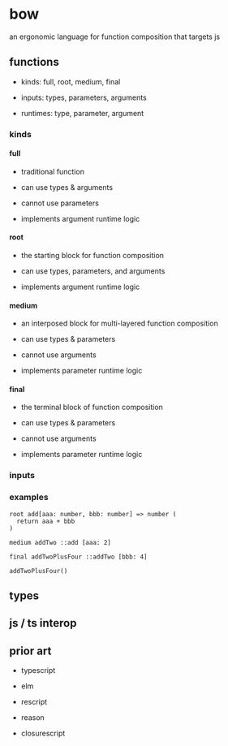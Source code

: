 # bow

an ergonomic language for function composition that targets js

## functions

- kinds: full, root, medium, final

- inputs: types, parameters, arguments

- runtimes: type, parameter, argument

### kinds

#### full

- traditional function

- can use types & arguments

- cannot use parameters

- implements argument runtime logic

#### root

- the starting block for function composition

- can use types, parameters, and arguments

- implements argument runtime logic

#### medium

- an interposed block for multi-layered function composition

- can use types & parameters

- cannot use arguments

- implements parameter runtime logic

#### final

- the terminal block of function composition

- can use types & parameters

- cannot use arguments

- implements parameter runtime logic

### inputs

### examples

```bow
root add[aaa: number, bbb: number] => number (
  return aaa + bbb
)

medium addTwo ::add [aaa: 2]

final addTwoPlusFour ::addTwo [bbb: 4]

addTwoPlusFour()
```

## types

## js / ts interop

## prior art

- typescript

- elm

- rescript

- reason

- closurescript